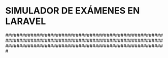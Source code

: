 <h1>SIMULADOR DE EXÁMENES EN LARAVEL</h1>
#########################################################################################################################################################################
